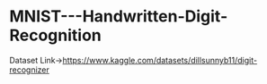 # MNIST---Handwritten-Digit-Recognition
Dataset Link->https://www.kaggle.com/datasets/dillsunnyb11/digit-recognizer
